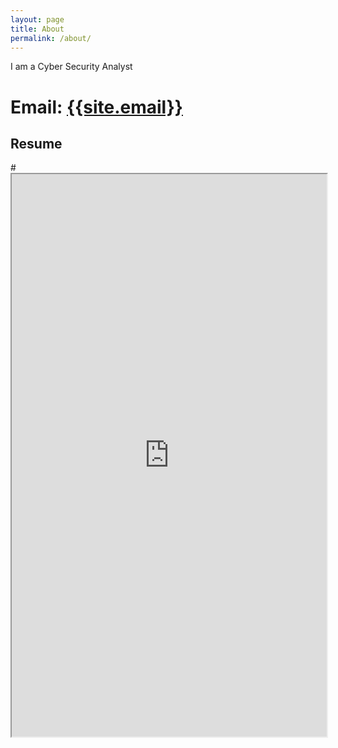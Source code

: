 ```yaml
---
layout: page
title: About
permalink: /about/
---
```

<p>
I am a Cyber Security Analyst
</p>

# Email: <a href="mailto:{{site.email}}?Subject=From Blog Site:">{{site.email}}</a>

## Resume
#<iframe src="https://drive.google.com/open?id=18xHF4SRS3pEAnxkowZhucR2UFtVALNuD" width="100%" height="900"></iframe>
